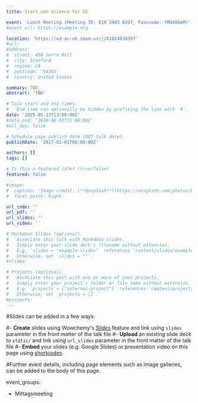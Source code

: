 ```yaml
---
title: Start von Science for US

event: 'Lunch Meeting (Meeting ID: 818 2403 8397, Passcode: YMUV8GeM)'
#event_url: https://example.org

location: 'https://ed-ac-uk.zoom.us/j/81824038397'
#url:  
#address:
#  street: 450 Serra Mall
#  city: Stanford
#  region: CA
#  postcode: '94305'
#  country: United States

summary: TBD.
abstract: 'TBD'

# Talk start and end times.
#   End time can optionally be hidden by prefixing the line with `#`.
date: '2025-05-13T13:00:00Z'
#date_end: '2030-06-01T15:00:00Z'
#all_day: false

# Schedule page publish date (NOT talk date).
publishDate: '2017-01-01T00:00:00Z'

authors: []
tags: []

# Is this a featured talk? (true/false)
featured: false

#image:
#  caption: 'Image credit: [**Unsplash**](https://unsplash.com/photos/bzdhc5b3Bxs)'
#  focal_point: Right

url_code: ''
url_pdf: ''
url_slides: ''
url_video: ''

# Markdown Slides (optional).
#   Associate this talk with Markdown slides.
#   Simply enter your slide deck's filename without extension.
#   E.g. `slides = "example-slides"` references `content/slides/example-slides.md`.
#   Otherwise, set `slides = ""`.
#slides:

# Projects (optional).
#   Associate this post with one or more of your projects.
#   Simply enter your project's folder or file name without extension.
#   E.g. `projects = ["internal-project"]` references `content/project/deep-learning/index.md`.
#   Otherwise, set `projects = []`.
#projects:
---
```


#Slides can be added in a few ways:

#- **Create** slides using Wowchemy's [_Slides_](https://docs.hugoblox.com/managing-content/#create-slides) feature and link using `slides` parameter in the front matter of the talk file
#- **Upload** an existing slide deck to `static/` and link using `url_slides` parameter in the front matter of the talk file
#- **Embed** your slides (e.g. Google Slides) or presentation video on this page using [shortcodes](https://docs.hugoblox.com/writing-markdown-latex/).

#Further event details, including page elements such as image galleries, can be added to the body of this page.

event_groups:
  - Mittagsmeeting
